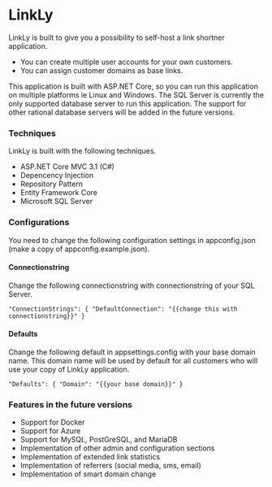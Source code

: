 # LinkLy
LinkLy is built to give you a possibility to self-host a link shortner application. 
- You can create multiple user accounts for your own customers.
- You can assign customer domains as base links.

This application is built with ASP.NET Core, so you can run this application on multiple platforms ie Linux and Windows. The SQL Server is currently the only supported database server to run this application. The support for other rational database servers will be added in the future versions.

### Techniques
LinkLy is built with the following techniques.
- ASP.NET Core MVC 3.1 (C#)
- Depencency Injection
- Repository Pattern
- Entity Framework Core
- Microsoft SQL Server

### Configurations
You need to change the following configuration settings in appconfig.json (make a copy of appconfig.example.json).

#### Connectionstring
Change the following connectionstring with connectionstring of your SQL Server.

`"ConnectionStrings": { "DefaultConnection": "{{change this with connectionstring}}" }`

#### Defaults
Change the following default in appsettings.config with your base domain name. This domain name will be used by default for all customers who will use your copy of LinkLy application.

`"Defaults": { "Domain": "{{your base domain}}" }`

### Features in the future versions
- Support for Docker
- Support for Azure
- Support for MySQL, PostGreSQL, and MariaDB
- Implementation of other admin and configuration sections
- Implementation of extended link statistics
- Implementation of referrers (social media, sms, email)
- Implementation of smart domain change
